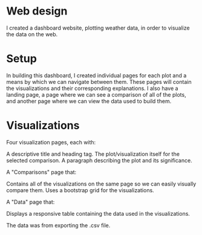 
# Web design

I created a dashboard website, plotting weather data, in order to visualize the data on the web.

# Setup
In building this dashboard, I created individual pages for each plot and a means by which we can navigate between them. These pages will contain the visualizations and their corresponding explanations. I also have a landing page, a page where we can see a comparison of all of the plots, and another page where we can view the data used to build them.


# Visualizations 
Four visualization pages, each with:

A descriptive title and heading tag.
The plot/visualization itself for the selected comparison.
A paragraph describing the plot and its significance.




A "Comparisons" page that:

Contains all of the visualizations on the same page so we can easily visually compare them.
Uses a bootstrap grid for the visualizations.





A "Data" page that:

Displays a responsive table containing the data used in the visualizations.



The data was from exporting the .csv file.


